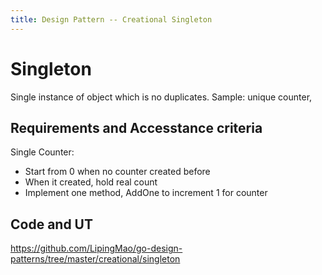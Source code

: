 ```yaml
---
title: Design Pattern -- Creational Singleton
---
```

# Singleton

Single instance of object which is no duplicates. Sample: unique counter, 



## Requirements and Accesstance criteria

Single Counter:

* Start from 0 when no counter created before
* When it created, hold real count
* Implement one method, AddOne to increment 1 for counter



## Code and UT



https://github.com/LipingMao/go-design-patterns/tree/master/creational/singleton